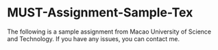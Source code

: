 # MUST-Assignment-Sample-Tex
​The following is a sample assignment from Macao University of Science and Technology. If you have any issues, you can contact me.
